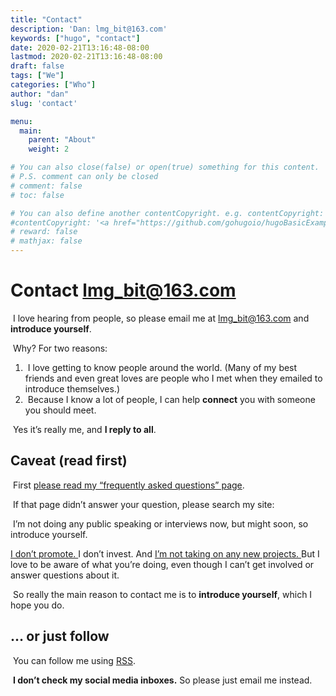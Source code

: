 ```yaml
---
title: "Contact"
description: 'Dan: lmg_bit@163.com'
keywords: ["hugo", "contact"]
date: 2020-02-21T13:16:48-08:00
lastmod: 2020-02-21T13:16:48-08:00
draft: false
tags: ["We"]
categories: ["Who"]
author: "dan"
slug: 'contact'

menu:
  main:
    parent: "About"
    weight: 2

# You can also close(false) or open(true) something for this content.
# P.S. comment can only be closed
# comment: false
# toc: false

# You can also define another contentCopyright. e.g. contentCopyright: "This is another copyright."
#contentCopyright: '<a href="https://github.com/gohugoio/hugoBasicExample" rel="noopener" target="_blank">See origin</a>'
# reward: false
# mathjax: false
---
```

# Contact lmg_bit@163.com

​	I love hearing from people, so please email me at [lmg_bit@163.com](mailto:lmg_bit@163.com) and **introduce yourself**.

​	Why? For two reasons:

1. ​	I love getting to know people around the world. (Many of my best friends and even great loves are people who I met when they emailed to introduce themselves.)
2. ​	Because I know a lot of people, I can help **connect** you with someone you should meet.

​	Yes it’s really me, and **I reply to all**.

## Caveat (read first)

​	First [please read my “frequently asked questions” page](/faq).

​	If that page didn’t answer your question, please search my site:



​	I’m not doing any public speaking or interviews now, but might soon, so introduce yourself.

[ 	I don’t promote. ](https://sivers.org/nopr) I don’t invest. And [ 	I’m not taking on any new projects. ](https://sivers.org/no2) But I love to be aware of what you’re doing, even though I can’t get involved or answer questions about it.

​	So really the main reason to contact me is to **introduce yourself**, which I hope you do.

## … or just follow

​	You can follow me using  [RSS](/index.xml).

​	**I don’t check my social media inboxes.** 	So please just email me instead.